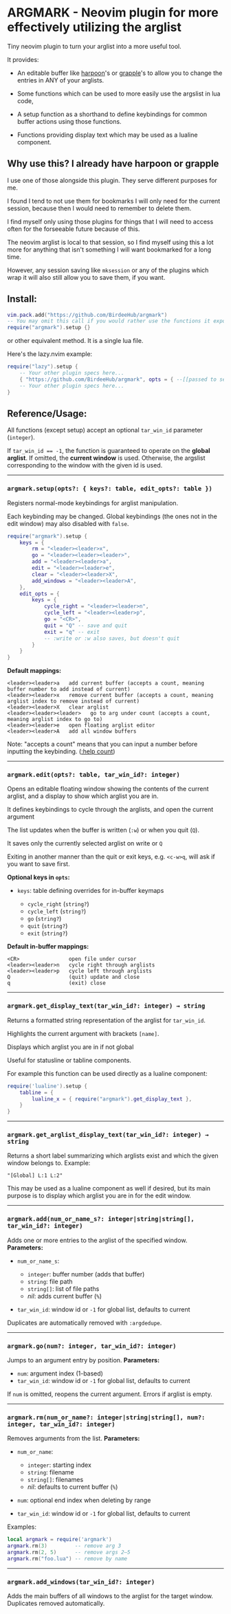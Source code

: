 # ARGMARK - Neovim plugin for more effectively utilizing the arglist

Tiny neovim plugin to turn your arglist into a more useful tool.

It provides:

- An editable buffer like [harpoon](https://github.com/ThePrimeagen/harpoon)'s or [grapple](https://github.com/cbochs/grapple.nvim)'s to allow you to change the entries in ANY of your arglists.

- Some functions which can be used to more easily use the argslist in lua code,

- A setup function as a shorthand to define keybindings for common buffer actions using those functions.

- Functions providing display text which may be used as a lualine component.

## Why use this? I already have harpoon or grapple

I use one of those alongside this plugin. They serve different purposes for me.

I found I tend to not use them for bookmarks I will only need for the current session, because then I would need to remember to delete them.

I find myself only using those plugins for things that I will need to access often for the forseeable future because of this.

The neovim arglist is local to that session, so I find myself using this a lot more for anything that isn't something I will want bookmarked for a long time.

However, any session saving like `mksession` or any of the plugins which wrap it will also still allow you to save them, if you want.


## Install:

```lua
vim.pack.add("https://github.com/BirdeeHub/argmark")
-- You may omit this call if you would rather use the functions it exports to make your own keybindings
require("argmark").setup {}
```

or other equivalent method. It is a single lua file.

Here's the lazy.nvim example:

```lua
require("lazy").setup {
    -- Your other plugin specs here...
    { "https://github.com/BirdeeHub/argmark", opts = { --[[passed to setup]] } }
    -- Your other plugin specs here...
}
```

## Reference/Usage:

All functions (except setup) accept an optional `tar_win_id` parameter (`integer`).

If `tar_win_id == -1`, the function is guaranteed to operate on the **global arglist**.
If omitted, the **current window** is used.
Otherwise, the argslist corresponding to the window with the given id is used.

---

### `argmark.setup(opts?: { keys?: table, edit_opts?: table })`

Registers normal-mode keybindings for arglist manipulation.

Each keybinding may be changed.
Global keybindings (the ones not in the edit window) may also disabled with `false`.

```lua
require("argmark").setup {
    keys = {
        rm = "<leader><leader>x",
        go = "<leader><leader><leader>",
        add = "<leader><leader>a",
        edit = "<leader><leader>e",
        clear = "<leader><leader>X",
        add_windows = "<leader><leader>A",
    },
    edit_opts = {
        keys = {
            cycle_right = "<leader><leader>n",
            cycle_left = "<leader><leader>p",
            go = "<CR>",
            quit = "Q" -- save and quit
            exit = "q" -- exit
            -- :write or :w also saves, but doesn't quit
        }
    }
}
```

**Default mappings:**

```
<leader><leader>a   add current buffer (accepts a count, meaning buffer number to add instead of current)
<leader><leader>x   remove current buffer (accepts a count, meaning arglist index to remove instead of current)
<leader><leader>X   clear arglist
<leader><leader><leader>   go to arg under count (accepts a count, meaning arglist index to go to)
<leader><leader>e   open floating arglist editor
<leader><leader>A   add all window buffers
```

Note: "accepts a count" means that you can input a number before inputting the keybinding. ([:help count](https://neovim.io/doc/user/intro.html#count))

---

### `argmark.edit(opts?: table, tar_win_id?: integer)`

Opens an editable floating window showing the contents of the current arglist,
and a display to show which arglist you are in.

It defines keybindings to cycle through the arglists, and open the current argument

The list updates when the buffer is written (`:w`) or when you quit (`Q`).

It saves only the currently selected arglist on write or `Q`

Exiting in another manner than the quit or exit keys, e.g. `<c-w>q`, will ask if you want to save first.

**Optional keys in `opts`:**

* `keys`: table defining overrides for in-buffer keymaps

  * `cycle_right` (`string?`)
  * `cycle_left` (`string?`)
  * `go` (`string?`)
  * `quit` (`string?`)
  * `exit` (`string?`)

**Default in-buffer mappings:**

```
<CR>                open file under cursor
<leader><leader>n   cycle right through arglists
<leader><leader>p   cycle left through arglists
Q                   (quit) update and close
q                   (exit) close
```

---

### `argmark.get_display_text(tar_win_id?: integer) → string`

Returns a formatted string representation of the arglist for `tar_win_id`.

Highlights the current argument with brackets `[name]`.

Displays which arglist you are in if not global

Useful for statusline or tabline components.

For example this function can be used directly as a lualine component:

```lua
require('lualine').setup {
    tabline = {
        lualine_x = { require("argmark").get_display_text },
    }
}
```

---

### `argmark.get_arglist_display_text(tar_win_id?: integer) → string`

Returns a short label summarizing which arglists exist and which the given window belongs to.
Example:

```
"[Global] L:1 L:2"
```

This may be used as a lualine component as well if desired, but its main purpose is to display which arglist you are in for the edit window.

---

### `argmark.add(num_or_name_s?: integer|string|string[], tar_win_id?: integer)`

Adds one or more entries to the arglist of the specified window.
**Parameters:**

* `num_or_name_s`:

  * `integer`: buffer number (adds that buffer)
  * `string`: file path
  * `string[]`: list of file paths
  * *nil*: adds current buffer (`%`)
* `tar_win_id`: window id or `-1` for global list, defaults to current

Duplicates are automatically removed with `:argdedupe`.

---

### `argmark.go(num?: integer, tar_win_id?: integer)`

Jumps to an argument entry by position.
**Parameters:**

* `num`: argument index (1-based)
* `tar_win_id`: window id or `-1` for global list, defaults to current

If `num` is omitted, reopens the current argument.
Errors if arglist is empty.

---

### `argmark.rm(num_or_name?: integer|string|string[], num?: integer, tar_win_id?: integer)`

Removes arguments from the list.
**Parameters:**

* `num_or_name`:

  * `integer`: starting index
  * `string`: filename
  * `string[]`: filenames
  * *nil*: defaults to current buffer (`%`)
* `num`: optional end index when deleting by range
* `tar_win_id`: window id or `-1` for global list, defaults to current

Examples:

```lua
local argmark = require('argmark')
argmark.rm(3)         -- remove arg 3  
argmark.rm(2, 5)      -- remove args 2–5  
argmark.rm("foo.lua") -- remove by name
```

---

### `argmark.add_windows(tar_win_id?: integer)`

Adds the main buffers of all windows to the arglist for the target window.
Duplicates removed automatically.
